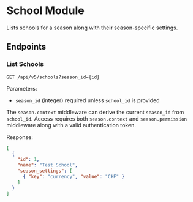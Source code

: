 # School Module

Lists schools for a season along with their season-specific settings.

## Endpoints

### List Schools

```http
GET /api/v5/schools?season_id={id}
```

Parameters:
- `season_id` (integer) required unless `school_id` is provided

The `season.context` middleware can derive the current `season_id` from
`school_id`. Access requires both `season.context` and `season.permission`
middleware along with a valid authentication token.

Response:
```json
[
  {
    "id": 1,
    "name": "Test School",
    "season_settings": [
      { "key": "currency", "value": "CHF" }
    ]
  }
]
```
